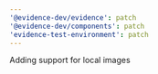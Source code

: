```yaml
---
'@evidence-dev/evidence': patch
'@evidence-dev/components': patch
'evidence-test-environment': patch
---
```


Adding support for local images
